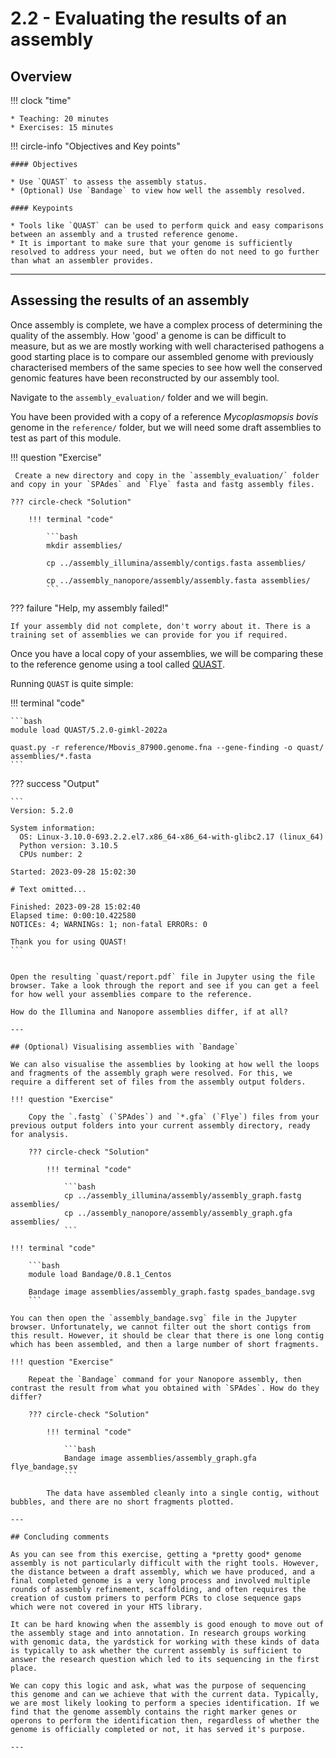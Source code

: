 # 2.2 - Evaluating the results of an assembly

## Overview

!!! clock "time"

    * Teaching: 20 minutes
    * Exercises: 15 minutes
    
!!! circle-info "Objectives and Key points"

    #### Objectives

    * Use `QUAST` to assess the assembly status.
    * (Optional) Use `Bandage` to view how well the assembly resolved.

    #### Keypoints

    * Tools like `QUAST` can be used to perform quick and easy comparisons between an assembly and a trusted reference genome.
    * It is important to make sure that your genome is sufficiently resolved to address your need, but we often do not need to go further than what an assembler provides.

---

## Assessing the results of an assembly

Once assembly is complete, we have a complex process of determining the quality of the assembly. How 'good' a genome is can be difficult to measure, but as we are mostly working with well characterised pathogens a good starting place is to compare our assembled genome with previously characterised members of the same species to see how well the conserved genomic features have been reconstructed by our assembly tool.

Navigate to the `assembly_evaluation/` folder and we will begin.

You have been provided with a copy of a reference *Mycoplasmopsis bovis* genome in the `reference/` folder, but we will need some draft assemblies to test as part of this module.

!!! question "Exercise"

     Create a new directory and copy in the `assembly_evaluation/` folder and copy in your `SPAdes` and `Flye` fasta and fastg assembly files.

    ??? circle-check "Solution"
 
        !!! terminal "code"
        
            ```bash
            mkdir assemblies/

            cp ../assembly_illumina/assembly/contigs.fasta assemblies/

            cp ../assembly_nanopore/assembly/assembly.fasta assemblies/
            ```

??? failure "Help, my assembly failed!"

    If your assembly did not complete, don't worry about it. There is a training set of assemblies we can provide for you if required.

Once you have a local copy of your assemblies, we will be comparing these to the reference genome using a tool called [QUAST](https://github.com/ablab/quast).

Running `QUAST` is quite simple:

!!! terminal "code"

    ```bash
    module load QUAST/5.2.0-gimkl-2022a

    quast.py -r reference/Mbovis_87900.genome.fna --gene-finding -o quast/ assemblies/*.fasta
    ```

??? success "Output"

    ```
    Version: 5.2.0

    System information:
      OS: Linux-3.10.0-693.2.2.el7.x86_64-x86_64-with-glibc2.17 (linux_64)
      Python version: 3.10.5
      CPUs number: 2

    Started: 2023-09-28 15:02:30

    # Text omitted...

    Finished: 2023-09-28 15:02:40
    Elapsed time: 0:00:10.422580
    NOTICEs: 4; WARNINGs: 1; non-fatal ERRORs: 0

    Thank you for using QUAST!
    ```

````

Open the resulting `quast/report.pdf` file in Jupyter using the file browser. Take a look through the report and see if you can get a feel for how well your assemblies compare to the reference.

How do the Illumina and Nanopore assemblies differ, if at all?

---

## (Optional) Visualising assemblies with `Bandage`

We can also visualise the assemblies by looking at how well the loops and fragments of the assembly graph were resolved. For this, we require a different set of files from the assembly output folders.

!!! question "Exercise"

    Copy the `.fastg` (`SPAdes`) and `*.gfa` (`Flye`) files from your previous output folders into your current assembly directory, ready for analysis.

    ??? circle-check "Solution"
 
        !!! terminal "code"
        
            ```bash
            cp ../assembly_illumina/assembly/assembly_graph.fastg assemblies/
            cp ../assembly_nanopore/assembly/assembly_graph.gfa assemblies/
            ```

!!! terminal "code"

    ```bash
    module load Bandage/0.8.1_Centos

    Bandage image assemblies/assembly_graph.fastg spades_bandage.svg
    ```

You can then open the `assembly_bandage.svg` file in the Jupyter browser. Unfortunately, we cannot filter out the short contigs from this result. However, it should be clear that there is one long contig which has been assembled, and then a large number of short fragments.

!!! question "Exercise"

    Repeat the `Bandage` command for your Nanopore assembly, then contrast the result from what you obtained with `SPAdes`. How do they differ?

    ??? circle-check "Solution"

        !!! terminal "code"

            ```bash
            Bandage image assemblies/assembly_graph.gfa flye_bandage.sv
            ```

        The data have assembled cleanly into a single contig, without bubbles, and there are no short fragments plotted.

---

## Concluding comments

As you can see from this exercise, getting a *pretty good* genome assembly is not particularly difficult with the right tools. However, the distance between a draft assembly, which we have produced, and a final completed genome is a very long process and involved multiple rounds of assembly refinement, scaffolding, and often requires the creation of custom primers to perform PCRs to close sequence gaps which were not covered in your HTS library.

It can be hard knowing when the assembly is good enough to move out of the assembly stage and into annotation. In research groups working with genomic data, the yardstick for working with these kinds of data is typically to ask whether the current assembly is sufficient to answer the research question which led to its sequencing in the first place.

We can copy this logic and ask, what was the purpose of sequencing this genome and can we achieve that with the current data. Typically, we are most likely looking to perform a species identification. If we find that the genome assembly contains the right marker genes or operons to perform the identification then, regardless of whether the genome is officially completed or not, it has served it's purpose.

---
